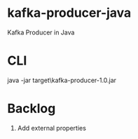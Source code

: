 # kafka-producer-java
Kafka Producer in Java

# CLI
java -jar target\kafka-producer-1.0.jar

# Backlog
1. Add external properties
